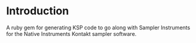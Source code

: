 # Introduction #
A ruby gem for generating KSP code to go along with Sampler Instruments for the Native Instruments Kontakt 
sampler software.
